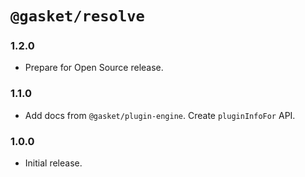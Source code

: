 # `@gasket/resolve`

### 1.2.0

- Prepare for Open Source release.

### 1.1.0

- Add docs from `@gasket/plugin-engine`. Create `pluginInfoFor` API. 

### 1.0.0

- Initial release.
